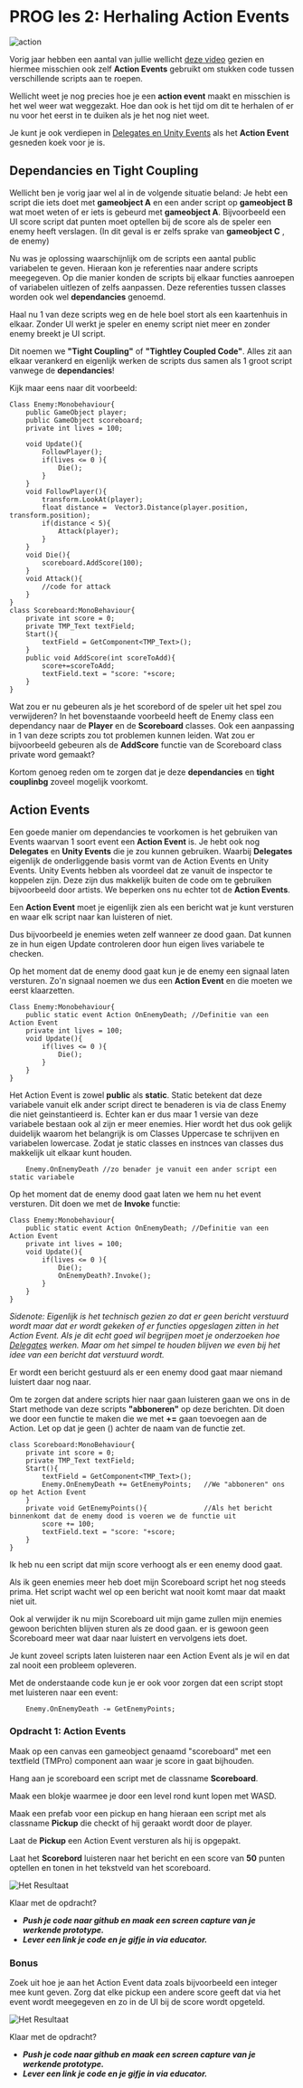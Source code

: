 # PROG les 2: Herhaling Action Events

![action](../src/02_01_action.png)

Vorig jaar hebben een aantal van jullie wellicht [deze video](https://www.youtube.com/watch?v=IKBg97A7Sbw) gezien en hiermee misschien ook zelf **Action Events** gebruikt om stukken code tussen verschillende scripts aan te roepen.

Wellicht weet je nog precies hoe je een **action event** maakt en misschien is het wel weer wat weggezakt. Hoe dan ook is het tijd om dit te herhalen of er nu voor het eerst in te duiken als je het nog niet weet.

Je kunt je ook verdiepen in [Delegates en Unity Events](https://gamedevbeginner.com/events-and-delegates-in-unity/) als het **Action Event** gesneden koek voor je is.

<a name = "action_events"></a>

## Dependancies en Tight Coupling

Wellicht ben je vorig jaar wel al in de volgende situatie beland: Je hebt een script die iets doet met **gameobject A** en een ander script op **gameobject B** wat moet weten of er iets is gebeurd met **gameobject A**. Bijvoorbeeld een UI score script dat punten moet optellen bij de score als de speler een enemy heeft verslagen. (In dit geval is er zelfs sprake van **gameobject C** , de enemy)

Nu was je oplossing waarschijnlijk om de scripts een aantal public variabelen te geven. Hieraan kon je referenties naar andere scripts meegegeven. Op die manier konden de scripts bij elkaar functies aanroepen of variabelen uitlezen of zelfs aanpassen. Deze referenties tussen classes worden ook wel **dependancies** genoemd.

Haal nu 1 van deze scripts weg en de hele boel stort als een kaartenhuis in elkaar. Zonder UI werkt je speler en enemy script niet meer en zonder enemy breekt je UI script.

Dit noemen we **"Tight Coupling"** of **"Tightley Coupled Code"**. Alles zit aan elkaar verankerd en eigenlijk werken de scripts dus samen als 1 groot script vanwege de **dependancies**!

Kijk maar eens naar dit voorbeeld:

```
Class Enemy:Monobehaviour{
    public GameObject player;
    public GameObject scoreboard;
    private int lives = 100;

    void Update(){
        FollowPlayer();
        if(lives <= 0 ){
            Die();
        }
    }
    void FollowPlayer(){
        transform.LookAt(player);
        float distance =  Vector3.Distance(player.position, transform.position);
        if(distance < 5){
            Attack(player);
        }
    }
    void Die(){
        scoreboard.AddScore(100);
    }
    void Attack(){
        //code for attack
    }
}
class Scoreboard:MonoBehaviour{
    private int score = 0;
    private TMP_Text textField;
    Start(){
        textField = GetComponent<TMP_Text>();
    }
    public void AddScore(int scoreToAdd){
        score+=scoreToAdd;
        textField.text = "score: "+score;
    }
}
```

Wat zou er nu gebeuren als je het scorebord of de speler uit het spel zou verwijderen? In het bovenstaande voorbeeld heeft de Enemy class een dependancy naar de **Player** en de **Scoreboard** classes. Ook een aanpassing in 1 van deze scripts zou tot problemen kunnen leiden. Wat zou er bijvoorbeeld gebeuren als de **AddScore** functie van de Scoreboard class private word gemaakt?

Kortom genoeg reden om te zorgen dat je deze **dependancies** en **tight couplinbg** zoveel mogelijk voorkomt.

## Action Events

Een goede manier om dependancies te voorkomen is het gebruiken van Events waarvan 1 soort event een **Action Event** is. Je hebt ook nog **Delegates** en **Unity Events** die je zou kunnen gebruiken. Waarbij **Delegates** eigenlijk de onderliggende basis vormt van de Action Events en Unity Events. Unity Events hebben als voordeel dat ze vanuit de inspector te koppelen zijn. Deze zijn dus makkelijk buiten de code om te gebruiken bijvoorbeeld door artists. We beperken ons nu echter tot de **Action Events**.

Een **Action Event** moet je eigenlijk zien als een bericht wat je kunt versturen en waar elk script naar kan luisteren of niet.

Dus bijvoorbeeld je enemies weten zelf wanneer ze dood gaan. Dat kunnen ze in hun eigen Update controleren door hun eigen lives variabele te checken.

Op het moment dat de enemy dood gaat kun je de enemy een signaal laten versturen. Zo'n signaal noemen we dus een **Action Event** en die moeten we eerst klaarzetten.

```
Class Enemy:Monobehaviour{
    public static event Action OnEnemyDeath; //Definitie van een Action Event
    private int lives = 100;
    void Update(){
        if(lives <= 0 ){
            Die();
        }
    }
}

```

Het Action Event is zowel **public** als **static**. Static betekent dat deze variabele vanuit elk ander script direct te benaderen is via de class Enemy die niet geinstantieerd is. Echter kan er dus maar 1 versie van deze variabele bestaan ook al zijn er meer enemies. Hier wordt het dus ook gelijk duidelijk waarom het belangrijk is om Classes Uppercase te schrijven en variabelen lowercase. Zodat je static classes en instnces van classes dus makkelijk uit elkaar kunt houden.

```
    Enemy.OnEnemyDeath //zo benader je vanuit een ander script een static variabele
```

Op het moment dat de enemy dood gaat laten we hem nu het event versturen. Dit doen we met de **Invoke** functie:

```
Class Enemy:Monobehaviour{
    public static event Action OnEnemyDeath; //Definitie van een Action Event
    private int lives = 100;
    void Update(){
        if(lives <= 0 ){
            Die();
            OnEnemyDeath?.Invoke();
        }
    }
}
```

_Sidenote:
Eigenlijk is het technisch gezien zo dat er geen bericht verstuurd wordt maar dat er wordt gekeken of er functies opgeslagen zitten in het Action Event. Als je dit echt goed wil begrijpen moet je onderzoeken hoe [Delegates](https://gamedevbeginner.com/events-and-delegates-in-unity/) werken. Maar om het simpel te houden blijven we even bij het idee van een bericht dat verstuurd wordt._

Er wordt een bericht gestuurd als er een enemy dood gaat maar niemand luistert daar nog naar.

Om te zorgen dat andere scripts hier naar gaan luisteren gaan we ons in de Start methode van deze scripts **"abboneren"** op deze berichten. Dit doen we door een functie te maken die we met **+=** gaan toevoegen aan de Action. Let op dat je geen () achter de naam van de functie zet.

```
class Scoreboard:MonoBehaviour{
    private int score = 0;
    private TMP_Text textField;
    Start(){
        textField = GetComponent<TMP_Text>();
        Enemy.OnEnemyDeath += GetEnemyPoints;   //We "abboneren" ons op het Action Event
    }
    private void GetEnemyPoints(){              //Als het bericht binnenkomt dat de enemy dood is voeren we de functie uit
        score += 100;
        textField.text = "score: "+score;
    }
}
```

Ik heb nu een script dat mijn score verhoogt als er een enemy dood gaat.

Als ik geen enemies meer heb doet mijn Scoreboard script het nog steeds prima. Het script wacht wel op een bericht wat nooit komt maar dat maakt niet uit.

Ook al verwijder ik nu mijn Scoreboard uit mijn game zullen mijn enemies gewoon berichten blijven sturen als ze dood gaan. er is gewoon geen Scoreboard meer wat daar naar luistert en vervolgens iets doet.

Je kunt zoveel scripts laten luisteren naar een Action Event als je wil en dat zal nooit een probleem opleveren.

Met de onderstaande code kun je er ook voor zorgen dat een script stopt met luisteren naar een event:

```
    Enemy.OnEnemyDeath -= GetEnemyPoints;
```

<a name = "opdracht1"></a>

### Opdracht 1: Action Events

Maak op een canvas een gameobject genaamd "scoreboard" met een textfield (TMPro) component aan waar je score in gaat bijhouden.

Hang aan je scoreboard een script met de classname **Scoreboard**.

Maak een blokje waarmee je door een level rond kunt lopen met WASD.

Maak een prefab voor een pickup en hang hieraan een script met als classname **Pickup** die checkt of hij geraakt wordt door de player.

Laat de **Pickup** een Action Event versturen als hij is opgepakt.

Laat het **Scorebord** luisteren naar het bericht en een score van **50** punten optellen en tonen in het tekstveld van het scoreboard.

![Het Resultaat](../src/02_02_result.gif)

Klaar met de opdracht?

- **_Push je code naar github en maak een screen capture van je werkende prototype._**
- **_Lever een link je code en je gifje in via educator._**

### Bonus

Zoek uit hoe je aan het Action Event data zoals bijvoorbeeld een integer mee kunt geven.
Zorg dat elke pickup een andere score geeft dat via het event wordt meegegeven en zo in de UI bij de score wordt opgeteld.

![Het Resultaat](../src/02_03_result_bonus.gif)

Klaar met de opdracht?

- **_Push je code naar github en maak een screen capture van je werkende prototype._**
- **_Lever een link je code en je gifje in via educator._**
